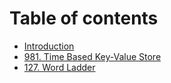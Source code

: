 # Table of contents

* [Introduction](README.md)
* [981. Time Based Key-Value Store](981.-time-based-key-value-store.md)
* [127. Word Ladder](127.-word-ladder.md)

